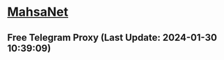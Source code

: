 
# [MahsaNet](https://t.me/mahsa_net)
## Free Telegram Proxy (Last Update: 2024-01-30 10:39:09)

    